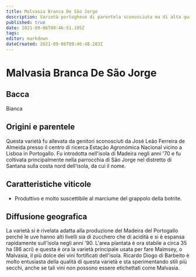 ```yaml
---
title: Malvasia Branca De São Jorge
description: Varietà portoghese di parentela sconosciuta ma di alta qualità usata nella produzione di Madeira.
published: true
date: 2021-09-06T09:46:51.195Z
tags: 
editor: markdown
dateCreated: 2021-09-06T09:46:48.283Z
---
```


# Malvasia Branca De São Jorge

## Bacca
Bianca


## Origini e parentele
Questa varietà fu allevata da genitori sconosciuti da José Leão Ferreira de Almeida presso il centro di ricerca Estação Agronómica Nacional vicino a Lisboa in Portogallo. Fu introdotta nell'isola di Madeira negli anni '70 e fu coltivata principalmente nella parrocchia di São Jorge nel distretto di Santana sulla costa nord dell'isola, da cui il nome.


## Caratteristiche viticole

- Produttivo e molto suscettibile al marciume del grappolo della botrite.


## Diffusione geografica

La varietà si è rivelata adatta alla produzione del Madeira del Portogallo perché le uve hanno alti livelli sia di zucchero che di acidità e si è espansa rapidamente sull'isola negli anni '90. L'area piantata è ora stabile a circa 35 ha (86 acri) e questa è ora la varietà principale usata per fare Malmsey, o Malvasia, il più dolce dei vini fortificati dell'isola. Ricardo Diogo di Barbeito è molto entusiasta della qualità di questa varietà e sta sperimentando stili più secchi, anche se tali vini non possono essere etichettati come Malvasia.